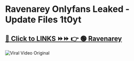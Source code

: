 
 # Ravenarey Onlyfans Leaked - Update Files 1t0yt

## <h2><a href="https://clipsfans.com/Ravenarey&ref=git">🔗 Click to LINKS ⏩⏩ 👉 🟢 Ravenarey </a></h2>

<a href="https://clipsfans.com/Ravenarey&ref=git" rel="nofollow" data-target="animated-image.originalLink"><img src="https://i.ibb.co.com/xMMVF88/686577567.gif" alt="Viral Video Original" style="max-width: 100%; display: inline-block;" data-target="animated-image.originalImage"></a>

